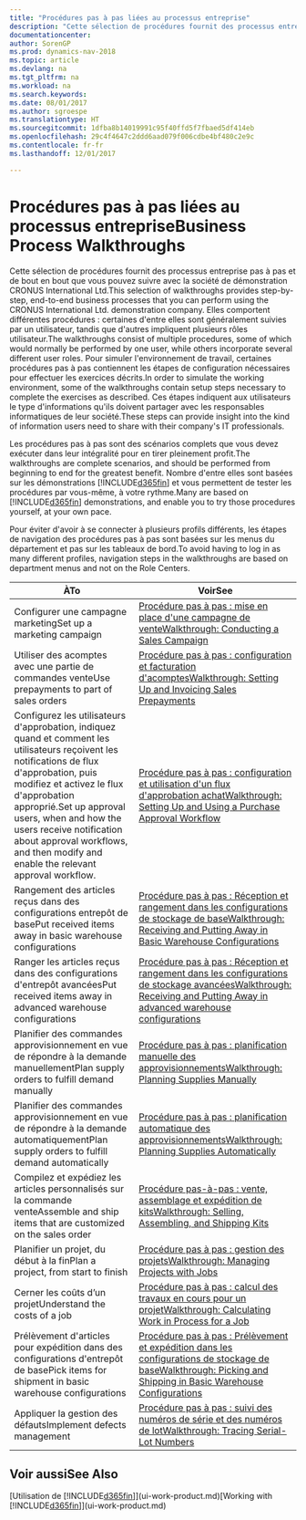 ```yaml
---
title: "Procédures pas à pas liées au processus entreprise"
description: "Cette sélection de procédures fournit des processus entreprise pas à pas et de bout en bout que vous pouvez suivre avec la société de démonstration CRONUS International Ltd. Elles comportent différentes procédures : certaines d'entre elles sont généralement suivies par un utilisateur, tandis que d'autres impliquent plusieurs rôles utilisateur. Pour simuler l'environnement de travail, certaines procédures pas à pas contiennent les étapes de configuration nécessaires pour effectuer les exercices décrits. Ces étapes indiquent aux utilisateurs le type d'informations qu'ils doivent partager avec les responsables informatiques de leur société."
documentationcenter: 
author: SorenGP
ms.prod: dynamics-nav-2018
ms.topic: article
ms.devlang: na
ms.tgt_pltfrm: na
ms.workload: na
ms.search.keywords: 
ms.date: 08/01/2017
ms.author: sgroespe
ms.translationtype: HT
ms.sourcegitcommit: 1dfba8b14019991c95f40ffd5f7fbaed5df414eb
ms.openlocfilehash: 29c4f4647c2ddd6aad079f006cdbe4bf480c2e9c
ms.contentlocale: fr-fr
ms.lasthandoff: 12/01/2017

---
```

# <a name="business-process-walkthroughs"></a><span data-ttu-id="ea4e9-106">Procédures pas à pas liées au processus entreprise</span><span class="sxs-lookup"><span data-stu-id="ea4e9-106">Business Process Walkthroughs</span></span>
<span data-ttu-id="ea4e9-107">Cette sélection de procédures fournit des processus entreprise pas à pas et de bout en bout que vous pouvez suivre avec la société de démonstration CRONUS International Ltd.</span><span class="sxs-lookup"><span data-stu-id="ea4e9-107">This selection of walkthroughs provides step-by-step, end-to-end business processes that you can perform using the CRONUS International Ltd. demonstration company.</span></span> <span data-ttu-id="ea4e9-108">Elles comportent différentes procédures : certaines d'entre elles sont généralement suivies par un utilisateur, tandis que d'autres impliquent plusieurs rôles utilisateur.</span><span class="sxs-lookup"><span data-stu-id="ea4e9-108">The walkthroughs consist of multiple procedures, some of which would normally be performed by one user, while others incorporate several different user roles.</span></span> <span data-ttu-id="ea4e9-109">Pour simuler l'environnement de travail, certaines procédures pas à pas contiennent les étapes de configuration nécessaires pour effectuer les exercices décrits.</span><span class="sxs-lookup"><span data-stu-id="ea4e9-109">In order to simulate the working environment, some of the walkthroughs contain setup steps necessary to complete the exercises as described.</span></span> <span data-ttu-id="ea4e9-110">Ces étapes indiquent aux utilisateurs le type d'informations qu'ils doivent partager avec les responsables informatiques de leur société.</span><span class="sxs-lookup"><span data-stu-id="ea4e9-110">These steps can provide insight into the kind of information users need to share with their company's IT professionals.</span></span>  

 <span data-ttu-id="ea4e9-111">Les procédures pas à pas sont des scénarios complets que vous devez exécuter dans leur intégralité pour en tirer pleinement profit.</span><span class="sxs-lookup"><span data-stu-id="ea4e9-111">The walkthroughs are complete scenarios, and should be performed from beginning to end for the greatest benefit.</span></span> <span data-ttu-id="ea4e9-112">Nombre d'entre elles sont basées sur les démonstrations [!INCLUDE[d365fin](includes/d365fin_md.md)] et vous permettent de tester les procédures par vous-même, à votre rythme.</span><span class="sxs-lookup"><span data-stu-id="ea4e9-112">Many are based on [!INCLUDE[d365fin](includes/d365fin_md.md)] demonstrations, and enable you to try those procedures yourself, at your own pace.</span></span>  

 <span data-ttu-id="ea4e9-113">Pour éviter d'avoir à se connecter à plusieurs profils différents, les étapes de navigation des procédures pas à pas sont basées sur les menus du département et pas sur les tableaux de bord.</span><span class="sxs-lookup"><span data-stu-id="ea4e9-113">To avoid having to log in as many different profiles, navigation steps in the walkthroughs are based on department menus and not on the Role Centers.</span></span>  

|<span data-ttu-id="ea4e9-114">À</span><span class="sxs-lookup"><span data-stu-id="ea4e9-114">To</span></span>|<span data-ttu-id="ea4e9-115">Voir</span><span class="sxs-lookup"><span data-stu-id="ea4e9-115">See</span></span>|  
|--------|---------|  
|<span data-ttu-id="ea4e9-116">Configurer une campagne marketing</span><span class="sxs-lookup"><span data-stu-id="ea4e9-116">Set up a marketing campaign</span></span>|[<span data-ttu-id="ea4e9-117">Procédure pas à pas : mise en place d'une campagne de vente</span><span class="sxs-lookup"><span data-stu-id="ea4e9-117">Walkthrough: Conducting a Sales Campaign</span></span>](walkthrough-conducting-a-sales-campaign.md)|  
|<span data-ttu-id="ea4e9-118">Utiliser des acomptes avec une partie de commandes vente</span><span class="sxs-lookup"><span data-stu-id="ea4e9-118">Use prepayments to part of sales orders</span></span>|[<span data-ttu-id="ea4e9-119">Procédure pas à pas : configuration et facturation d'acomptes</span><span class="sxs-lookup"><span data-stu-id="ea4e9-119">Walkthrough: Setting Up and Invoicing Sales Prepayments</span></span>](walkthrough-setting-up-and-invoicing-sales-prepayments.md)|  
|<span data-ttu-id="ea4e9-120">Configurez les utilisateurs d'approbation, indiquez quand et comment les utilisateurs reçoivent les notifications de flux d'approbation, puis modifiez et activez le flux d'approbation approprié.</span><span class="sxs-lookup"><span data-stu-id="ea4e9-120">Set up approval users, when and how the users receive notification about approval workflows, and then modify and enable the relevant approval workflow.</span></span>|[<span data-ttu-id="ea4e9-121">Procédure pas à pas : configuration et utilisation d'un flux d'approbation achat</span><span class="sxs-lookup"><span data-stu-id="ea4e9-121">Walkthrough: Setting Up and Using a Purchase Approval Workflow</span></span>](walkthrough-setting-up-and-using-a-purchase-approval-workflow.md)|  
|<span data-ttu-id="ea4e9-122">Rangement des articles reçus dans des configurations entrepôt de base</span><span class="sxs-lookup"><span data-stu-id="ea4e9-122">Put received items away in basic warehouse configurations</span></span>|[<span data-ttu-id="ea4e9-123">Procédure pas à pas : Réception et rangement dans les configurations de stockage de base</span><span class="sxs-lookup"><span data-stu-id="ea4e9-123">Walkthrough: Receiving and Putting Away in Basic Warehouse Configurations</span></span>](walkthrough-receiving-and-putting-away-in-basic-warehousing.md)|  
|<span data-ttu-id="ea4e9-124">Ranger les articles reçus dans des configurations d'entrepôt avancées</span><span class="sxs-lookup"><span data-stu-id="ea4e9-124">Put received items away in advanced warehouse configurations</span></span>|[<span data-ttu-id="ea4e9-125">Procédure pas à pas : Réception et rangement dans les configurations de stockage avancées</span><span class="sxs-lookup"><span data-stu-id="ea4e9-125">Walkthrough: Receiving and Putting Away in advanced warehouse configurations</span></span>](walkthrough-receiving-and-putting-away-in-advanced-warehousing.md)|  
|<span data-ttu-id="ea4e9-126">Planifier des commandes approvisionnement en vue de répondre à la demande manuellement</span><span class="sxs-lookup"><span data-stu-id="ea4e9-126">Plan supply orders to fulfill demand manually</span></span>|[<span data-ttu-id="ea4e9-127">Procédure pas à pas : planification manuelle des approvisionnements</span><span class="sxs-lookup"><span data-stu-id="ea4e9-127">Walkthrough: Planning Supplies Manually</span></span>](walkthrough-planning-supplies-manually.md)|  
|<span data-ttu-id="ea4e9-128">Planifier des commandes approvisionnement en vue de répondre à la demande automatiquement</span><span class="sxs-lookup"><span data-stu-id="ea4e9-128">Plan supply orders to fulfill demand automatically</span></span>|[<span data-ttu-id="ea4e9-129">Procédure pas à pas : planification automatique des approvisionnements</span><span class="sxs-lookup"><span data-stu-id="ea4e9-129">Walkthrough: Planning Supplies Automatically</span></span>](walkthrough-planning-supplies-automatically.md)|  
|<span data-ttu-id="ea4e9-130">Compilez et expédiez les articles personnalisés sur la commande vente</span><span class="sxs-lookup"><span data-stu-id="ea4e9-130">Assemble and ship items that are customized on the sales order</span></span>|[<span data-ttu-id="ea4e9-131">Procédure pas-à-pas : vente, assemblage et expédition de kits</span><span class="sxs-lookup"><span data-stu-id="ea4e9-131">Walkthrough: Selling, Assembling, and Shipping Kits</span></span>](walkthrough-selling-assembling-and-shipping-kits.md)|  
|<span data-ttu-id="ea4e9-132">Planifier un projet, du début à la fin</span><span class="sxs-lookup"><span data-stu-id="ea4e9-132">Plan a project, from start to finish</span></span>|[<span data-ttu-id="ea4e9-133">Procédure pas à pas : gestion des projets</span><span class="sxs-lookup"><span data-stu-id="ea4e9-133">Walkthrough: Managing Projects with Jobs</span></span>](walkthrough-managing-projects-with-jobs.md)|  
|<span data-ttu-id="ea4e9-134">Cerner les coûts d’un projet</span><span class="sxs-lookup"><span data-stu-id="ea4e9-134">Understand the costs of a job</span></span>|[<span data-ttu-id="ea4e9-135">Procédure pas à pas : calcul des travaux en cours pour un projet</span><span class="sxs-lookup"><span data-stu-id="ea4e9-135">Walkthrough: Calculating Work in Process for a Job</span></span>](walkthrough-calculating-work-in-process-for-a-job.md)|  
|<span data-ttu-id="ea4e9-136">Prélèvement d'articles pour expédition dans des configurations d'entrepôt de base</span><span class="sxs-lookup"><span data-stu-id="ea4e9-136">Pick items for shipment in basic warehouse configurations</span></span>|[<span data-ttu-id="ea4e9-137">Procédure pas à pas : Prélèvement et expédition dans les configurations de stockage de base</span><span class="sxs-lookup"><span data-stu-id="ea4e9-137">Walkthrough: Picking and Shipping in Basic Warehouse Configurations</span></span>](walkthrough-picking-and-shipping-in-basic-warehousing.md)|  
|<span data-ttu-id="ea4e9-138">Appliquer la gestion des défauts</span><span class="sxs-lookup"><span data-stu-id="ea4e9-138">Implement defects management</span></span>|[<span data-ttu-id="ea4e9-139">Procédure pas à pas : suivi des numéros de série et des numéros de lot</span><span class="sxs-lookup"><span data-stu-id="ea4e9-139">Walkthrough: Tracing Serial-Lot Numbers</span></span>](walkthrough-tracing-serial-lot-numbers.md)|  

## <a name="see-also"></a><span data-ttu-id="ea4e9-140">Voir aussi</span><span class="sxs-lookup"><span data-stu-id="ea4e9-140">See Also</span></span>
<span data-ttu-id="ea4e9-141">[Utilisation de [!INCLUDE[d365fin](includes/d365fin_md.md)]](ui-work-product.md)</span><span class="sxs-lookup"><span data-stu-id="ea4e9-141">[Working with [!INCLUDE[d365fin](includes/d365fin_md.md)]](ui-work-product.md)</span></span>  

